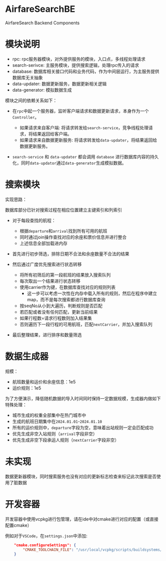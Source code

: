 # AirfareSearchBE
AirfareSearch Backend Components

# 模块说明

- rpc: rpc服务器模块，对外提供服务的模块，入口点，多线程处理请求
- search-serivce: 主服务模块，提供搜索逻辑，处理rpc传入的请求
- database: 数据库相关接口代码和业务代码，作为中间层运行，为主服务提供数据库无关抽象
- data-updater: 数据更新服务，数据更新相关逻辑
- data-generator: 模拟数据生成

模块之间的依赖关系如下：

- 在`rpc`中起一个服务器，监听客户端请求和数据更新请求，本身作为一个`Controller`。
  - 如果请求来自客户端: 将请求转发给`search-service`，竞争线程处理请求，将结果返回给客户端。
  - 如果请求来自数据更新服务: 将请求转发给`data-updater`，将结果返回给数据更新服务。

- `search-service` 和 `data-updater` 都会调用 `database` 进行数据库内容的持久化，同时`data-updator`通过`data-generator`生成模拟数据。

# 搜索模块

实现思路：

数据库部分已针对搜索过程在相应位置建立主键索引和列索引

- 对于每段查找的航程：
  - 根据`departure`和`arrival`找到所有可用的航班
  - 同时通过join操作查找对应的余座和票价信息并进行整合
  - 上述信息全部加载进内存
  
- 首先进行初步筛选，排除日期不合法和余座数量不合法的结果

- 然后通过广度优先搜索进行状态转移

  - 将所有初筛后的第一段航班的结果放入搜索队列
  - 每次取出一个结果进行状态转移
  - 使用carrier作为键，在数据库查找对应的规则列表
    - 这一步可以考虑一次性在内存中载入所有的规则，然后在程序中建立map，而不是每次搜索都进行数据库查询
  - 按seqNo从小到大遍历，判断规则是否匹配
  - 若匹配或者没有任何匹配，更新当前结果
  - 如果行程数=请求行程数则加入结果集
  - 否则遍历下一段行程的可用航班，匹配`nextCarrier`，并加入搜索队列

- 最后整理结果，进行排序和数量筛选

# 数据生成器

规模：
  - 航班数量和运价和余座信息：1e5
  - 运价规则：1e5

为了方便演示，降低随机数据的导入时间同时保持一定数据规模，生成器内做如下特殊处理：
  - 城市生成的权重全部集中在热门城市中
  - 生成的航班日期集中在`2024.01.01`-`2024.01.10`
  - 所有的运价规则中，`departure`字段为空，意味着出站规则一定会匹配成功
  - 优先生成非空入站规则（`arrival`字段非空）
  - 优先生成非空下段承运人规则（`nextCarrier`字段非空）

# 未实现

数据更新器模块，同时搜索服务也没有对应的更新标志检查来标记此次搜索是否使用了脏数据

# 开发容器

开发容器中使用vcpkg进行包管理，请在ide中对cmake进行对应的配置（或直接配置cmake）

例如对于`VSCode`，在`settings.json`中添加:

```json
    "cmake.configureSettings": {
        "CMAKE_TOOLCHAIN_FILE": "/usr/local/vcpkg/scripts/buildsystems/vcpkg.cmake"
    }
```

